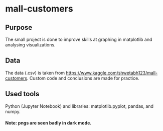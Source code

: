 # mall-customers
## Purpose
The small project is done to improve skills at graphing in matplotlib and analysing visualizations.
## Data
The data (.csv) is taken from https://www.kaggle.com/shwetabh123/mall-customers. Custom code and conclusions are made for practice.
## Used tools
Python (Jupyter Notebook) and libraries: matplotlib.pyplot, pandas, and numpy.
#### Note: pngs are seen badly in dark mode.
